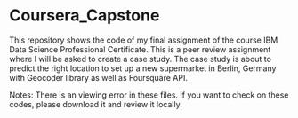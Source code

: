 # Coursera_Capstone

This repository shows the code of my final assignment of the course IBM Data Science Professional Certificate. This is a peer review assignment where I will be asked to create a case study. The case study is about to predict the right location to set up a new supermarket in Berlin, Germany with Geocoder library as well as Foursquare API.

Notes: There is an viewing error in these files. If you want to check on these codes, please download it and review it locally.
